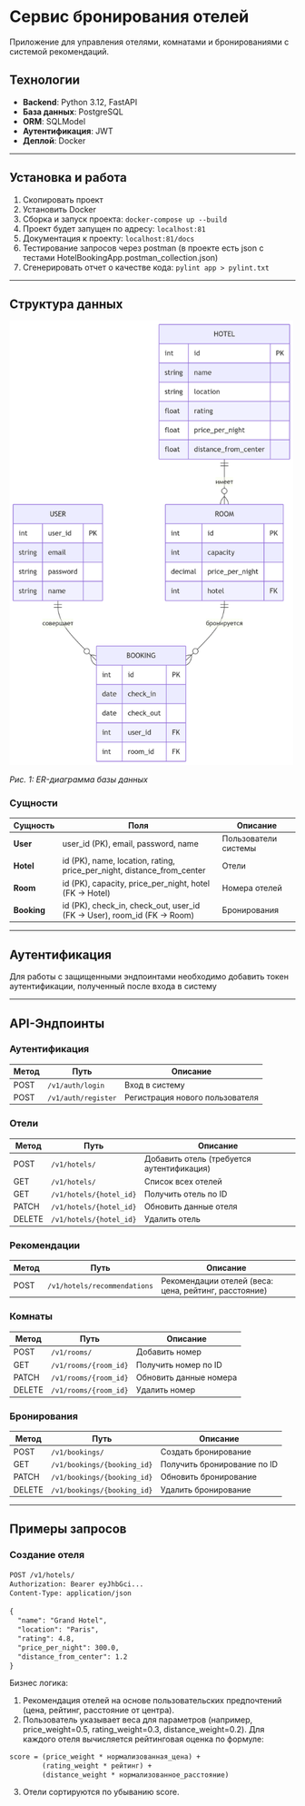 # Сервис бронирования отелей

Приложение для управления отелями, комнатами и бронированиями с системой рекомендаций.

## Технологии
- **Backend**: Python 3.12, FastAPI
- **База данных**: PostgreSQL
- **ORM**: SQLModel
- **Аутентификация**: JWT
- **Деплой**: Docker

---

##  Установка и работа
1) Скопировать проект 
2) Установить Docker 
3) Сборка и запуск проекта: `docker-compose up --build`
4) Проект будет запущен по адресу: `localhost:81`
5) Документация к проекту: `localhost:81/docs`
6) Тестирование запросов через postman (в проекте есть json с тестами HotelBookingApp.postman_collection.json)
7) Сгенерировать отчет о качестве кода: `pylint app > pylint.txt`

---

## Структура данных

<img src="/doc/er.png" width="500" alt="ER-диаграмма">

*Рис. 1: ER-диаграмма базы данных*

### Сущности
| Сущность      | Поля                                                                 | Описание                     |
|---------------|----------------------------------------------------------------------|------------------------------|
| **User**      | user_id (PK), email, password, name                                 | Пользователи системы         |
| **Hotel**     | id (PK), name, location, rating, price_per_night, distance_from_center | Отели                        |
| **Room**      | id (PK), capacity, price_per_night, hotel (FK → Hotel)              | Номера отелей                |
| **Booking**   | id (PK), check_in, check_out, user_id (FK → User), room_id (FK → Room) | Бронирования                |


---

## Аутентификация

Для работы с защищенными эндпоинтами необходимо добавить токен аутентификации, полученный после входа в систему

---

## API-Эндпоинты

### Аутентификация
| Метод | Путь               | Описание                      |
|-------|--------------------|-------------------------------|
| POST  | `/v1/auth/login`   | Вход в систему                |
| POST  | `/v1/auth/register`| Регистрация нового пользователя |

### Отели
| Метод | Путь                   | Описание                      |
|-------|------------------------|-------------------------------|
| POST  | `/v1/hotels/`          | Добавить отель (требуется аутентификация) |
| GET   | `/v1/hotels/`          | Список всех отелей            |
| GET   | `/v1/hotels/{hotel_id}`| Получить отель по ID          |
| PATCH | `/v1/hotels/{hotel_id}`| Обновить данные отеля         |
| DELETE| `/v1/hotels/{hotel_id}`| Удалить отель                 |

### Рекомендации
| Метод | Путь                   | Описание                      |
|-------|------------------------|-------------------------------|
| POST  | `/v1/hotels/recommendations` | Рекомендации отелей (веса: цена, рейтинг, расстояние) |

### Комнаты
| Метод | Путь                           | Описание                      |
|-------|--------------------------------|-------------------------------|
| POST  | `/v1/rooms/`                   | Добавить номер                |
| GET   | `/v1/rooms/{room_id}`          | Получить номер по ID          |
| PATCH | `/v1/rooms/{room_id}`          | Обновить данные номера        |
| DELETE| `/v1/rooms/{room_id}`          | Удалить номер                 |

### Бронирования
| Метод | Путь                   | Описание                      |
|-------|------------------------|-------------------------------|
| POST  | `/v1/bookings/`        | Создать бронирование          |
| GET   | `/v1/bookings/{booking_id}` | Получить бронирование по ID |
| PATCH | `/v1/bookings/{booking_id}` | Обновить бронирование      |
| DELETE| `/v1/bookings/{booking_id}` | Удалить бронирование      |

---

## Примеры запросов

### Создание отеля
```http
POST /v1/hotels/
Authorization: Bearer eyJhbGci...
Content-Type: application/json

{
  "name": "Grand Hotel",
  "location": "Paris",
  "rating": 4.8,
  "price_per_night": 300.0,
  "distance_from_center": 1.2
}
```

Бизнес логика:
1) Рекомендация отелей на основе пользовательских предпочтений (цена, рейтинг, расстояние от центра).
2) Пользователь указывает веса для параметров (например, price_weight=0.5, rating_weight=0.3, distance_weight=0.2).
Для каждого отеля вычисляется рейтинговая оценка по формуле:
```
score = (price_weight * нормализованная_цена) + 
        (rating_weight * рейтинг) + 
        (distance_weight * нормализованное_расстояние)
```
3) Отели сортируются по убыванию score.
